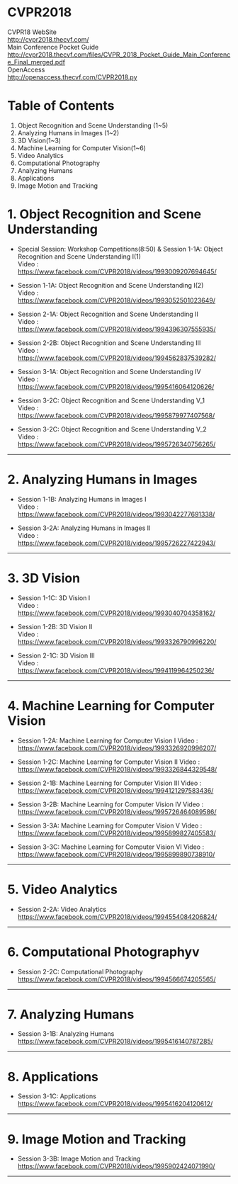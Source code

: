 # CVPR2018

CVPR18 WebSite  
http://cvpr2018.thecvf.com/  
Main Conference Pocket Guide 
http://cvpr2018.thecvf.com/files/CVPR_2018_Pocket_Guide_Main_Conference_Final_merged.pdf  
OpenAccess  
http://openaccess.thecvf.com/CVPR2018.py


# Table of Contents
1. Object Recognition and Scene Understanding (1~5)
2. Analyzing Humans in Images (1~2)
3. 3D Vision(1~3)
4. Machine Learning for Computer Vision(1~6)
5. Video Analytics
6. Computational Photography
7. Analyzing Humans
8. Applications
9. Image Motion and Tracking

# 1. Object Recognition and Scene Understanding 
- Special Session: Workshop Competitions(8:50)
  & Session 1-1A: Object Recognition and Scene Understanding I(1)    
Video : https://www.facebook.com/CVPR2018/videos/1993009207694645/  
  
- Session 1-1A: Object Recognition and Scene Understanding I(2)  
Video : https://www.facebook.com/CVPR2018/videos/1993052501023649/  
  
- Session 2-1A: Object Recognition and Scene Understanding II  
Video : https://www.facebook.com/CVPR2018/videos/1994396307555935/  
  
- Session 2-2B: Object Recognition and Scene Understanding III  
Video : https://www.facebook.com/CVPR2018/videos/1994562837539282/  
  
- Session 3-1A: Object Recognition and Scene Understanding IV  
Video : https://www.facebook.com/CVPR2018/videos/1995416064120626/  
  
- Session 3-2C: Object Recognition and Scene Understanding V_1  
Video : https://www.facebook.com/CVPR2018/videos/1995879977407568/  
  
- Session 3-2C: Object Recognition and Scene Understanding V_2  
Video : https://www.facebook.com/CVPR2018/videos/1995726340756265/  
  
----
# 2. Analyzing Humans in Images
- Session 1-1B: Analyzing Humans in Images I  
Video : https://www.facebook.com/CVPR2018/videos/1993042277691338/
  
- Session 3-2A: Analyzing Humans in Images II  
Video : https://www.facebook.com/CVPR2018/videos/1995726227422943/
----
# 3. 3D Vision
- Session 1-1C: 3D Vision I    
Video : https://www.facebook.com/CVPR2018/videos/1993040704358162/  
   
- Session 1-2B: 3D Vision II  
Video : https://www.facebook.com/CVPR2018/videos/1993326790996220/  

- Session 2-1C: 3D Vision III  
Video : https://www.facebook.com/CVPR2018/videos/1994119964250236/  
----
# 4. Machine Learning for Computer Vision
- Session 1-2A: Machine Learning for Computer Vision I
Video : https://www.facebook.com/CVPR2018/videos/1993326920996207/

- Session 1-2C: Machine Learning for Computer Vision II
Video : https://www.facebook.com/CVPR2018/videos/1993326844329548/

- Session 2-1B: Machine Learning for Computer Vision III
Video : https://www.facebook.com/CVPR2018/videos/1994121297583436/

- Session 3-2B: Machine Learning for Computer Vision IV
Video : https://www.facebook.com/CVPR2018/videos/1995726464089586/

- Session 3-3A: Machine Learning for Computer Vision V
Video : https://www.facebook.com/CVPR2018/videos/1995899827405583/

- Session 3-3C: Machine Learning for Computer Vision VI
Video : https://www.facebook.com/CVPR2018/videos/1995899890738910/
----
# 5. Video Analytics
- Session 2-2A: Video Analytics  
https://www.facebook.com/CVPR2018/videos/1994554084206824/
----
# 6. Computational Photographyv
- Session 2-2C: Computational Photography  
https://www.facebook.com/CVPR2018/videos/1994566674205565/
----
# 7. Analyzing Humans
- Session 3-1B: Analyzing Humans  
https://www.facebook.com/CVPR2018/videos/1995416140787285/
----
# 8. Applications
- Session 3-1C: Applications  
https://www.facebook.com/CVPR2018/videos/1995416204120612/
----
# 9. Image Motion and Tracking
- Session 3-3B: Image Motion and Tracking  
https://www.facebook.com/CVPR2018/videos/1995902424071990/
----